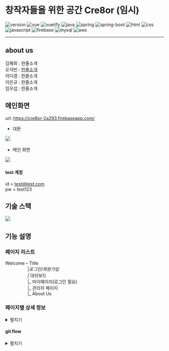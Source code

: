 # 창작자들을 위한 공간 Cre8or (임시)

![version](https://img.shields.io/badge/version-1.0.0-orange?)
![vue](https://img.shields.io/badge/vue-4.1.2-blue?logo=Vue.js)
![vuetify](https://img.shields.io/badge/vuetify-6.13.4-blue?logo=vuetify)
![java](https://img.shields.io/badge/java-1.8.0-orange?logo=java)
![spring](https://img.shields.io/badge/spring-3.9.7-yellow?logo=spring)
![spring-boot](https://img.shields.io/badge/springboot-3.9.7-yellow?logo=spring)
![html](https://img.shields.io/badge/html-html5-red?logo=html5)
![css](https://img.shields.io/badge/css-css3-red?logo=css3)
![javascript](https://img.shields.io/badge/javascript-es6-yellowgreen?logo=javascript)
![firebase](https://img.shields.io/badge/firebase-firebase-red?logo=firebase)
![mysql](https://img.shields.io/badge/mysql-5.7.29-yellowgreen?logo=mysql)
![aws](https://img.shields.io/badge/aws%20-rds-ff69b4?logo=Amazon)

---
## about us

김혜희 : 한줄소개<br/>
오석빈 : [한줄소개](https://github.com/hasihime/resume)<br/>
이다경 : 한줄소개<br/>
이은규 : 한줄소개<br/>
임우섭 : 한줄소개<br/>

## 메인화면

url: https://cre8or-2a293.firebaseapp.com/

- 대문
<img src="./img/welcome.png ">

- 메인 화면
<img src="./img/title.png ">


#### test 계정
id = test@test.com <br/>
pw = test123 <br/>

## 기술 스택
<img src="./img/tech_stack.png ">


## 기능 설명

### 페이지 리스트 <br/>
Welcome – Title <br/> 
&nbsp;&nbsp;&nbsp;&nbsp;&nbsp;&nbsp;&nbsp;&nbsp;&nbsp;&nbsp;&nbsp;&nbsp;&nbsp;&nbsp;&nbsp;&nbsp;&nbsp;
|_로그인/회원가입 <br/>
&nbsp;&nbsp;&nbsp;&nbsp;&nbsp;&nbsp;&nbsp;&nbsp;&nbsp;&nbsp;&nbsp;&nbsp;&nbsp;&nbsp;&nbsp;&nbsp;&nbsp;
|_ 대쉬보드 <br/>
&nbsp;&nbsp;&nbsp;&nbsp;&nbsp;&nbsp;&nbsp;&nbsp;&nbsp;&nbsp;&nbsp;&nbsp;&nbsp;&nbsp;&nbsp;&nbsp;&nbsp;
|_ 마이페이지(로그인 필요) <br/>
&nbsp;&nbsp;&nbsp;&nbsp;&nbsp;&nbsp;&nbsp;&nbsp;&nbsp;&nbsp;&nbsp;&nbsp;&nbsp;&nbsp;&nbsp;&nbsp;&nbsp;
|_ 관리자 페이지 <br/>
&nbsp;&nbsp;&nbsp;&nbsp;&nbsp;&nbsp;&nbsp;&nbsp;&nbsp;&nbsp;&nbsp;&nbsp;&nbsp;&nbsp;&nbsp;&nbsp;&nbsp;
|_ About Us <br/>
 
### 페이지별 상세 정보 <br/>
 <details><summary>펼치기</summary>
 <br>
 
 Welcome -> <br/>
 - 가장 첫 화면. 아무곳이나 터치하면 title로 이동<br/>

Title <br/>
 - Kerosel을 이용한 일간/주간/월간 키워드를 보여줌<br/>
    1. 각 키워드는 시간과 같이 나옴<br/>
 - Welcome을 제외하고 nav바와 footer 등장.<br/>
    1.	Nav 바는 cre8or로고(웰컴 이동), 홈, 대쉬보드, 마이페이지(로그인 페이지), 관리자(admin 계정만) 표시. 모바일로 볼 경우 터치로 nav 바를 스크롤 가능<br/>
    2.	Nav 바에서 키워드 검색 시, 대시보드에서 검색값을 얻을 수 있음.<br/>
    3.	Footer에선 About Us 와 이용약관, 주소가 적혀있음<br/>
 - Speed dial 기능을 통해 비 로그인시 로그인/회원가입 버튼 활성화, 로그인시 글쓰기, 로그아웃, 마이페이지 버튼 활성화<br/>
<br/> 
<br/>

#### 로그인 <br/>
- Id 패스워드를 통한 로그인 가능<br/>
    1. 최초 로그인 시 메일 주소로 인증 메일을 발송 후 인증을 해야 서비스 이용 가능 <br/>
 - 소셜 로그인기능 추가(Google, Facebook)<br/>
    1. 소셜 로그인 시 회원이 아니면 자동 회원가입<br/>
 - 로그인 페이지에서 바로 회원가입 modal로 이동 가능<br/>
 - 패스워드 분실시, 이메일을 입력하면 패스워드 재설정 이메일을 발송.<br/>
<br/>
<br/>

####  About Us <br/>
 - 맴버별 자기소개.<br/>
    1. 썸네일로 표시되다 햄버거 버튼 클릭시 상세보기 나옴<br/>
<br/>
<br/>

####  대쉬보드 <br/>
- 오늘 날짜의 일간 키워드로 작성된 post를 보여줌.<br/>
    1. tab기능으로 일간,주간,월간 자유롭게 이동 가능<br/>
    2. 섬네일 이미지는 포스트가 그림인 경우 해당 그림의 미리보기화면이 나오며 그 외에는 기본 이미지 파일이 나온다.<br/>
    3. 대쉬보드는 반응형 웹 기능을 탑재하여 화면 사이즈에 맞게 포스트의 배치가 변경됨.<br/>
- 달력을 열었을 경우, 해당 일/주/월에 맞는 키워드를 표시. 키워드 클릭 시 해당 키워드에 대한 post가 표시됨.<br/>
    1. 달력은 해당일 이전의 키워드만 표시되며 이후의 키워드는 표시되지 않게 설정함.<br/>
- 포스트 작성은 Speed dial을 통해 어디서든지 작성이 가능하며 포스트 작성 버튼 클릭시 해당 기간에 속하는 일/주/월 키워드와 글/그림/음악/영상에 해당하는 카테고리를 선택할 수 있음. 그리고 제목과 내용 작성이 가능하며 파일을 첨부하면 파이어베이스 DB에 업로드를 한다.<br/>
- 포스트를 클릭시, Modal로 포스트를 상세 보기 가능. 상세페이지는 키워드에 맞는 내용을 보여주며 컨텐츠는 글, 그림, 음악, 영상으로 나타남. <br/>
    1. 좋아요와 즐겨찾기 버튼을 클릭시 마이페이지에서 즐겨찾기한 작가와 좋아요한 포스트를 모아서 볼 수 있음<br/>
    2. 포스트를 작성한 사람이면 자유롭게 수정 삭제 가능<br/>
    3. 댓글 기능을 통해 로그인을 한 유저라면 댓글을 추가 및 삭제, 수정이 가능함<br/>
<br/>
<br/>

#### 마이페이지 <br/>
- 마이페이지는 로그인을 한 유저한테만 접근이 가능하며 자신의 프로필 영역과 포스트 관련 부분을 확인 할 수 있다. <br/>
    1.	웹화면에서는 프로필과 포스트 영역이 가로로 배치되지만 모바일 화면에서는 프로필 영역 아래에 포스트 영역이 배치된다. <br/>
 - 프로필 영역은 자신의 email, 한줄소개, 프로필 사진을 볼 수 있으며 회원정보 수정과 탈퇴가 가능하다. <br/>
    1. 프로필 사진은 기본 이미지가 들어있으나 수정을 통해 변경이 가능함. <br/>
 - 포스트 영역은 나의 작품, 좋아하는 작가, 좋아하는 작품 3개의 탭으로 구성된다. <br/>
    1. 나의 작품은 여태까지 내가 작성한 포스트를 볼 수 있다. <br/>
    2. 좋아하는 작가는 내가 즐겨찾기한 작가 목록을 볼 수 있으며, 작가를 클릭시 그 작가에 해당하는 마이페이지로 이동이 가능하다. <br/>
    3.좋아하는 작품은 내가 좋아요를 누른 작품을 표시한다. <br/>
<br/>
<br/>

#### 관리자 <br/>
- 관리자 페이지는 관리자로 권한을 부여받은 사람만 접근이 가능하며 게시글 관리와 회원관리를 할 수 있다. <br/>
 - 게시글 관리는 달력이 표기되는데 여기서 해당일에 대한 통계를 보거나 키워드를 추가할 수 있음. <br/>
    1. 키워드가 있는 일의 숫자를 누르면 통계 차트를 볼 수 있으며 이 차트는 카테고리 별로 포스트의 분포를 볼 수 있다. <br/>
    2. 키워드를 클릭 시 키워드 수정이 가능하며 키워드별 포스트 개수를 알 수 있다. <br/>
    3. 만약 키워드가 비워있는 일자를 클릭하면 즉시 키워드와 키워드 이미지를 업로드 할 수 있다. <br/>
 - 회원관리는 회원정보를 확인 할 수 있으며 회원별 권한 설정이 가능하다. <br/>
    1. 회원은 이메일, 닉네임 등으로 검색 시 즉각적인 결과를 보여준다. <br/>
    2. 각 컬럼별 오름차순, 내림차순으로 정렬이 가능하다. <br/>
    3. 회원은 한번에 5개,10개,15개,전부 표기하는 식으로 변경이 가능하다. <br/>

 </details>
 



#### git flow
 <details><summary>펼치기</summary>
<img src="../../img/Project/02VueProject/git_branch/22.PNG">
<img src="../../img/Project/02VueProject/git_branch/21.PNG">
<img src="../../img/Project/02VueProject/git_branch/20.PNG">
<img src="../../img/Project/02VueProject/git_branch/19.PNG">
<img src="../../img/Project/02VueProject/git_branch/18.PNG">
<img src="../../img/Project/02VueProject/git_branch/17.PNG">
<img src="../../img/Project/02VueProject/git_branch/16.PNG">
<img src="../../img/Project/02VueProject/git_branch/15.PNG">
<img src="../../img/Project/02VueProject/git_branch/14.PNG">
<img src="../../img/Project/02VueProject/git_branch/13.PNG">
<img src="../../img/Project/02VueProject/git_branch/12.PNG">
<img src="../../img/Project/02VueProject/git_branch/11.PNG">
<img src="../../img/Project/02VueProject/git_branch/10.PNG">
<img src="../../img/Project/02VueProject/git_branch/09.PNG">
<img src="../../img/Project/02VueProject/git_branch/08.PNG">
<img src="../../img/Project/02VueProject/git_branch/07.PNG">
<img src="../../img/Project/02VueProject/git_branch/06.PNG">
<img src="../../img/Project/02VueProject/git_branch/05.PNG">
<img src="../../img/Project/02VueProject/git_branch/04.PNG">
<img src="../../img/Project/02VueProject/git_branch/03.PNG">
<img src="../../img/Project/02VueProject/git_branch/02.PNG">
<img src="../../img/Project/02VueProject/git_branch/01.PNG">
</details>
